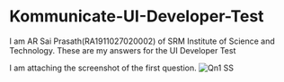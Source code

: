 # Kommunicate-UI-Developer-Test
I am AR Sai Prasath(RA1911027020002) of SRM Institute of Science and Technology. 
These are my answers for the UI Developer Test

I am attaching the screenshot of the first question.
![Qn1 SS](https://user-images.githubusercontent.com/79992803/181733287-c4e4728d-2e6b-41e0-8588-acdaf527fcf2.png)

